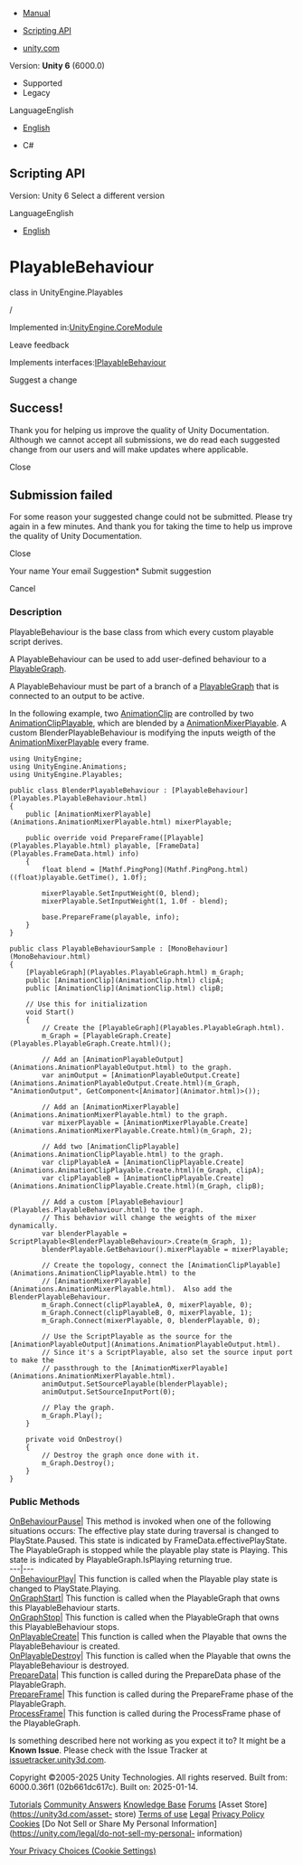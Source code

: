 [ ]()

  * [Manual](../Manual/index.html)
  * [Scripting API](../ScriptReference/index.html)

  * [unity.com](https://unity.com/)

Version: **Unity 6** (6000.0)

  * Supported
  * Legacy

LanguageEnglish

  * [English]()

  * C#

[ ](https://docs.unity3d.com)

## Scripting API

Version: Unity 6 Select a different version

LanguageEnglish

  * [English]()

# PlayableBehaviour

class in UnityEngine.Playables

/

Implemented in:[UnityEngine.CoreModule](UnityEngine.CoreModule.html)

Leave feedback

  

Implements interfaces:[IPlayableBehaviour](Playables.IPlayableBehaviour.html)

Suggest a change

## Success!

Thank you for helping us improve the quality of Unity Documentation. Although
we cannot accept all submissions, we do read each suggested change from our
users and will make updates where applicable.

Close

## Submission failed

For some reason your suggested change could not be submitted. Please <a>try
again</a> in a few minutes. And thank you for taking the time to help us
improve the quality of Unity Documentation.

Close

Your name Your email Suggestion* Submit suggestion

Cancel

[ ]()

### Description

PlayableBehaviour is the base class from which every custom playable script
derives.

A PlayableBehaviour can be used to add user-defined behaviour to a
[PlayableGraph](Playables.PlayableGraph.html).  
  
A PlayableBehaviour must be part of a branch of a
[PlayableGraph](Playables.PlayableGraph.html) that is connected to an output
to be active.  
  
In the following example, two [AnimationClip](AnimationClip.html) are
controlled by two
[AnimationClipPlayable](Animations.AnimationClipPlayable.html), which are
blended by a [AnimationMixerPlayable](Animations.AnimationMixerPlayable.html).
A custom BlenderPlayableBehaviour is modifying the inputs weigth of the
[AnimationMixerPlayable](Animations.AnimationMixerPlayable.html) every frame.

    
    
    using UnityEngine;
    using UnityEngine.Animations;
    using UnityEngine.Playables;  
      
    public class BlenderPlayableBehaviour : [PlayableBehaviour](Playables.PlayableBehaviour.html)
    {
        public [AnimationMixerPlayable](Animations.AnimationMixerPlayable.html) mixerPlayable;  
      
        public override void PrepareFrame([Playable](Playables.Playable.html) playable, [FrameData](Playables.FrameData.html) info)
        {
            float blend = [Mathf.PingPong](Mathf.PingPong.html)((float)playable.GetTime(), 1.0f);  
      
            mixerPlayable.SetInputWeight(0, blend);
            mixerPlayable.SetInputWeight(1, 1.0f - blend);  
      
            base.PrepareFrame(playable, info);
        }
    }  
      
    public class PlayableBehaviourSample : [MonoBehaviour](MonoBehaviour.html)
    {
        [PlayableGraph](Playables.PlayableGraph.html) m_Graph;
        public [AnimationClip](AnimationClip.html) clipA;
        public [AnimationClip](AnimationClip.html) clipB;  
      
        // Use this for initialization
        void Start()
        {
            // Create the [PlayableGraph](Playables.PlayableGraph.html).
            m_Graph = [PlayableGraph.Create](Playables.PlayableGraph.Create.html)();  
      
            // Add an [AnimationPlayableOutput](Animations.AnimationPlayableOutput.html) to the graph.
            var animOutput = [AnimationPlayableOutput.Create](Animations.AnimationPlayableOutput.Create.html)(m_Graph, "AnimationOutput", GetComponent<[Animator](Animator.html)>());  
      
            // Add an [AnimationMixerPlayable](Animations.AnimationMixerPlayable.html) to the graph.
            var mixerPlayable = [AnimationMixerPlayable.Create](Animations.AnimationMixerPlayable.Create.html)(m_Graph, 2);  
      
            // Add two [AnimationClipPlayable](Animations.AnimationClipPlayable.html) to the graph.
            var clipPlayableA = [AnimationClipPlayable.Create](Animations.AnimationClipPlayable.Create.html)(m_Graph, clipA);
            var clipPlayableB = [AnimationClipPlayable.Create](Animations.AnimationClipPlayable.Create.html)(m_Graph, clipB);  
      
            // Add a custom [PlayableBehaviour](Playables.PlayableBehaviour.html) to the graph.
            // This behavior will change the weights of the mixer dynamically.
            var blenderPlayable = ScriptPlayable<BlenderPlayableBehaviour>.Create(m_Graph, 1);
            blenderPlayable.GetBehaviour().mixerPlayable = mixerPlayable;  
      
            // Create the topology, connect the [AnimationClipPlayable](Animations.AnimationClipPlayable.html) to the
            // [AnimationMixerPlayable](Animations.AnimationMixerPlayable.html).  Also add the BlenderPlayableBehaviour.
            m_Graph.Connect(clipPlayableA, 0, mixerPlayable, 0);
            m_Graph.Connect(clipPlayableB, 0, mixerPlayable, 1);
            m_Graph.Connect(mixerPlayable, 0, blenderPlayable, 0);  
      
            // Use the ScriptPlayable as the source for the [AnimationPlayableOutput](Animations.AnimationPlayableOutput.html).
            // Since it's a ScriptPlayable, also set the source input port to make the
            // passthrough to the [AnimationMixerPlayable](Animations.AnimationMixerPlayable.html).
            animOutput.SetSourcePlayable(blenderPlayable);
            animOutput.SetSourceInputPort(0);  
      
            // Play the graph.
            m_Graph.Play();
        }  
      
        private void OnDestroy()
        {
            // Destroy the graph once done with it.
            m_Graph.Destroy();
        }
    }
    

### Public Methods

[OnBehaviourPause](Playables.PlayableBehaviour.OnBehaviourPause.html)| This
method is invoked when one of the following situations occurs: The effective
play state during traversal is changed to PlayState.Paused. This state is
indicated by FrameData.effectivePlayState. The PlayableGraph is stopped while
the playable play state is Playing. This state is indicated by
PlayableGraph.IsPlaying returning true.  
---|---  
[OnBehaviourPlay](Playables.PlayableBehaviour.OnBehaviourPlay.html)| This
function is called when the Playable play state is changed to
PlayState.Playing.  
[OnGraphStart](Playables.PlayableBehaviour.OnGraphStart.html)| This function
is called when the PlayableGraph that owns this PlayableBehaviour starts.  
[OnGraphStop](Playables.PlayableBehaviour.OnGraphStop.html)| This function is
called when the PlayableGraph that owns this PlayableBehaviour stops.  
[OnPlayableCreate](Playables.PlayableBehaviour.OnPlayableCreate.html)| This
function is called when the Playable that owns the PlayableBehaviour is
created.  
[OnPlayableDestroy](Playables.PlayableBehaviour.OnPlayableDestroy.html)| This
function is called when the Playable that owns the PlayableBehaviour is
destroyed.  
[PrepareData](Playables.PlayableBehaviour.PrepareData.html)| This function is
called during the PrepareData phase of the PlayableGraph.  
[PrepareFrame](Playables.PlayableBehaviour.PrepareFrame.html)| This function
is called during the PrepareFrame phase of the PlayableGraph.  
[ProcessFrame](Playables.PlayableBehaviour.ProcessFrame.html)| This function
is called during the ProcessFrame phase of the PlayableGraph.  
  
Is something described here not working as you expect it to? It might be a
**Known Issue**. Please check with the Issue Tracker at
[issuetracker.unity3d.com](https://issuetracker.unity3d.com).

Copyright ©2005-2025 Unity Technologies. All rights reserved. Built from:
6000.0.36f1 (02b661dc617c). Built on: 2025-01-14.

[Tutorials](https://unity3d.com/learn) [Community
Answers](https://answers.unity3d.com) [Knowledge
Base](https://support.unity3d.com/hc/en-us)
[Forums](https://forum.unity3d.com) [Asset Store](https://unity3d.com/asset-
store) [Terms of use](https://docs.unity3d.com/Manual/TermsOfUse.html)
[Legal](https://unity.com/legal) [Privacy
Policy](https://unity.com/legal/privacy-policy)
[Cookies](https://unity.com/legal/cookie-policy) [Do Not Sell or Share My
Personal Information](https://unity.com/legal/do-not-sell-my-personal-
information)

[Your Privacy Choices (Cookie Settings)](javascript:void\(0\);)

